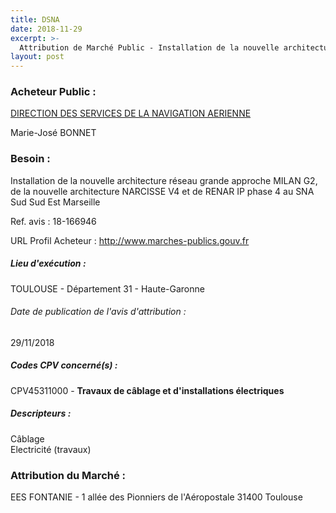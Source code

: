 ```yaml
---
title: DSNA
date: 2018-11-29
excerpt: >-
  Attribution de Marché Public - Installation de la nouvelle architecture réseau grande approche MILAN G2, de la nouvelle architecture NARCISSE V4 et de RENAR IP phase 4 au SNA Sud Sud Est Marseille
layout: post
---
```


### Acheteur Public : 
<a href="/acheteur-32/siren-120064027"> DIRECTION DES SERVICES DE LA NAVIGATION AERIENNE</a><br/>

Marie-José BONNET





### Besoin :

Installation de la nouvelle architecture réseau grande approche MILAN G2, de la nouvelle architecture NARCISSE V4 et de RENAR IP phase 4 au SNA Sud Sud Est Marseille

Ref. avis : 18-166946

URL Profil Acheteur : http://www.marches-publics.gouv.fr

##### Lieu d'exécution :

TOULOUSE - Département 31 - Haute-Garonne

###### Date de publication de l'avis d'attribution : 
29/11/2018

##### Codes CPV concerné(s) :
CPV45311000 - **Travaux de câblage et d'installations électriques** <br/>

##### Descripteurs :
Câblage <br/>
Electricité (travaux) <br/>

### Attribution du Marché :
EES FONTANIE - 1 allée des Pionniers de l'Aéropostale 31400 Toulouse <br/>
